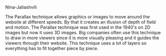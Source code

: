 Nina-Jaliashvili

The Parallax technique allows graphics or images to move around the website at different speeds. By that it creates an illusion of depth of field and motion. The Parallax technique was first used in the 1940's on 2D images but now it uses 3D images. Big companies often use this technique to draw in more viewers since it is more visually pleasing and it guides the viewers through their website. This technique uses a lot of layers so everything has to fit together piece by piece. 
